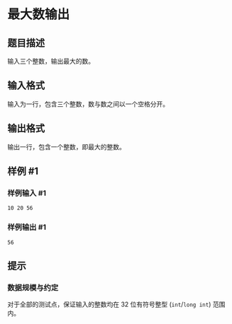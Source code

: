 # 最大数输出

## 题目描述

输入三个整数，输出最大的数。

## 输入格式

输入为一行，包含三个整数，数与数之间以一个空格分开。

## 输出格式

输出一行，包含一个整数，即最大的整数。

## 样例 #1

### 样例输入 #1
```
10 20 56
```

### 样例输出 #1

```
56
```

## 提示

### 数据规模与约定

对于全部的测试点，保证输入的整数均在 32 位有符号整型 (`int`/`long int`) 范围内。

